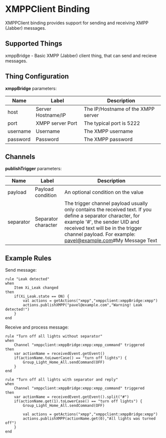 # XMPPClient Binding

XMPPClient binding provides support for sending and receiving XMPP (Jabber) messages.

## Supported Things

xmppBridge - Basic XMPP (Jabber) client thing, that can send and recieve messages.

## Thing Configuration

**xmppBridge** parameters:

| Name   |      Label      |  Description |
|----------|-------------|------|
| host | Server Hostname/IP | The IP/Hostname of the XMPP server |
| port | XMPP server Port | The typical port is 5222 |
| username | Username | The XMPP username |
| password | Password | The XMPP password |


## Channels

**publishTrigger** parameters:

| Name   |      Label      |  Description |
|----------|-------------|------|
| payload | Payload condition | An optional condition on the value |
| separator | Separator character | The trigger channel payload usually only contains the received text. If you define a separator character, for example '#', the sender UID and received text will be in the trigger channel payload. For example: pavel@example.com#My Message Text |

## Example Rules

Send message:

```
rule "Leak detected"
when
    Item Xi_Leak changed
then
    if(Xi_Leak.state == ON) {
        val actions = getActions("xmpp","xmppclient:xmppBridge:xmpp")
        actions.publishXMPP("pavel@example.com","Warning! Leak detected!")
    }
end
```

Receive and process message:

```
rule "Turn off all lights without separator"
when
    Channel "xmppclient:xmppBridge:xmpp:xmpp_command" triggered
then
    var actionName = receivedEvent.getEvent()
    if(actionName.toLowerCase() == "turn off lights") {
        Group_Light_Home_All.sendCommand(OFF)
    }
end

rule "Turn off all lights with separator and reply"
when
    Channel "xmppclient:xmppBridge:xmpp:xmpp_command" triggered
then
    var actionName = receivedEvent.getEvent().split("#")
    if(actionName.get(1).toLowerCase() == "turn off lights") {
        Group_Light_Home_All.sendCommand(OFF)

        val actions = getActions("xmpp","xmppclient:xmppBridge:xmpp")
        actions.publishXMPP(actionName.get(0),"All lights was turned off")
    }
end
```